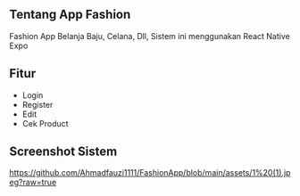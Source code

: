 ## Tentang App Fashion

Fashion App Belanja Baju, Celana, Dll, Sistem ini menggunakan React Native Expo

## Fitur

- Login
- Register
- Edit
- Cek Product

## Screenshot Sistem
https://github.com/Ahmadfauzi1111/FashionApp/blob/main/assets/1%20(1).jpeg?raw=true


